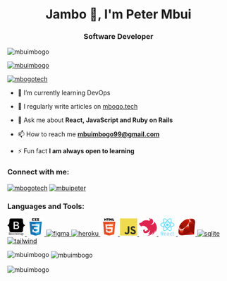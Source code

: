 <h1 align="center">Jambo 👋, I'm Peter Mbui</h1>
<h3 align="center">Software Developer</h3>

<p align="left"> <img src="https://komarev.com/ghpvc/?username=mbuimbogo&label=Profile%20views&color=0e75b6&style=flat" alt="mbuimbogo" /> </p>

<p align="left"> <a href="https://github.com/ryo-ma/github-profile-trophy"><img src="https://github-profile-trophy.vercel.app/?username=mbuimbogo" alt="mbuimbogo" /></a> </p>

<p align="left"> <a href="https://twitter.com/mbogotech" target="blank"><img src="https://img.shields.io/twitter/follow/mbogotech?logo=twitter&style=for-the-badge" alt="mbogotech" /></a> </p>

- 🌱 I’m currently learning DevOps

- 📝 I regularly write articles on [mbogo.tech](https://medium.com/@mbuimbogo99)

- 💬 Ask me about **React, JavaScript and Ruby on Rails**

- 📫 How to reach me **mbuimbogo99@gmail.com**

- ⚡ Fun fact **I am always open to learning**

<h3 align="left">Connect with me:</h3>
<p align="left">
<a href="https://twitter.com/shifft____" target="blank"><img align="center" src="https://raw.githubusercontent.com/rahuldkjain/github-profile-readme-generator/master/src/images/icons/Social/twitter.svg" alt="mbogotech" height="30" width="40" /></a>
<a href="https://linkedin.com/in/mbuipeter" target="blank"><img align="center" src="https://raw.githubusercontent.com/rahuldkjain/github-profile-readme-generator/master/src/images/icons/Social/linked-in-alt.svg" alt="mbuipeter" height="30" width="40" /></a>
</p>

<h3 align="left">Languages and Tools:</h3>
<p align="left"> <a href="https://getbootstrap.com" target="_blank" rel="noreferrer"> <img src="https://raw.githubusercontent.com/devicons/devicon/master/icons/bootstrap/bootstrap-plain-wordmark.svg" alt="bootstrap" width="40" height="40"/> </a> <a href="https://www.w3schools.com/css/" target="_blank" rel="noreferrer"> <img src="https://raw.githubusercontent.com/devicons/devicon/master/icons/css3/css3-original-wordmark.svg" alt="css3" width="40" height="40"/> </a> <a href="https://www.figma.com/" target="_blank" rel="noreferrer"> <img src="https://www.vectorlogo.zone/logos/figma/figma-icon.svg" alt="figma" width="40" height="40"/> </a> <a href="https://heroku.com" target="_blank" rel="noreferrer"> <img src="https://www.vectorlogo.zone/logos/heroku/heroku-icon.svg" alt="heroku" width="40" height="40"/> </a> <a href="https://www.w3.org/html/" target="_blank" rel="noreferrer"> <img src="https://raw.githubusercontent.com/devicons/devicon/master/icons/html5/html5-original-wordmark.svg" alt="html5" width="40" height="40"/> </a> <a href="https://developer.mozilla.org/en-US/docs/Web/JavaScript" target="_blank" rel="noreferrer"> <img src="https://raw.githubusercontent.com/devicons/devicon/master/icons/javascript/javascript-original.svg" alt="javascript" width="40" height="40"/> </a> <a href="https://nestjs.com/" target="_blank" rel="noreferrer"> <img src="https://raw.githubusercontent.com/devicons/devicon/master/icons/nestjs/nestjs-plain.svg" alt="nestjs" width="40" height="40"/> </a> <a href="https://reactjs.org/" target="_blank" rel="noreferrer"> <img src="https://raw.githubusercontent.com/devicons/devicon/master/icons/react/react-original-wordmark.svg" alt="react" width="40" height="40"/> </a> <a href="https://www.ruby-lang.org/en/" target="_blank" rel="noreferrer"> <img src="https://raw.githubusercontent.com/devicons/devicon/master/icons/ruby/ruby-original.svg" alt="ruby" width="40" height="40"/> </a> <a href="https://www.sqlite.org/" target="_blank" rel="noreferrer"> <img src="https://www.vectorlogo.zone/logos/sqlite/sqlite-icon.svg" alt="sqlite" width="40" height="40"/> </a> <a href="https://tailwindcss.com/" target="_blank" rel="noreferrer"> <img src="https://www.vectorlogo.zone/logos/tailwindcss/tailwindcss-icon.svg" alt="tailwind" width="40" height="40"/> </a> </p>

<p><img align="left" src="https://github-readme-stats.vercel.app/api/top-langs?username=mbuimbogo&show_icons=true&locale=en&layout=compact" alt="mbuimbogo" /></p>

<p>&nbsp;<img align="center" src="https://github-readme-stats.vercel.app/api?username=mbuimbogo&show_icons=true&locale=en" alt="mbuimbogo" /></p>

<p><img align="center" src="https://github-readme-streak-stats.herokuapp.com/?user=mbuimbogo&" alt="mbuimbogo" /></p>
